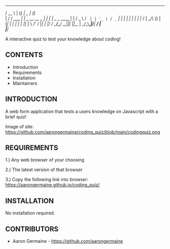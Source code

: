 

 _____           _ _               _____       _     
/  __ \         | (_)             |  _  |     (_)    
| /  \/ ___   __| |_ _ __   __ _  | | | |_   _ _ ____
| |    / _ \ / _` | | '_ \ / _` | | | | | | | | |_  /
| \__/\ (_) | (_| | | | | | (_| | \ \/' / |_| | |/ / 
 \____/\___/ \__,_|_|_| |_|\__, |  \_/\_\\__,_|_/___|
                            __/ |                    
                           |___/                     


A interactive quiz to test your knowledge about coding!

CONTENTS 
----

 * Introduction
 * Requirements
 * Installation
 * Maintainers


INTRODUCTION
------------

A web form application that tests a users knowledge on Javascript with a brief quiz!

Image of site: https://github.com/aarongermaine/coding_quiz/blob/main/codingquiz.png


REQUIREMENTS
------------

1.) Any web browser of your choosing

2.) The latest version of that browser

3.) Copy the following link into browser: https://aarongermaine.github.io/coding_quiz/


INSTALLATION
------------

No installation required.


CONTRIBUTORS
-----------

 * Aaron Germaine - https://github.com/aarongermaine



